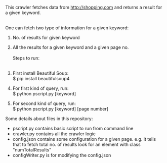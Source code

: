 This crawler fetches data from http://shopping.com and returns a result for a given keyword.<br><br>

One can fetch two type of information for a given keyword:<br>
1) No. of results for given keyword<br>
2) All the results for a given keyword and a given page no.
<br><br>
Steps to run:<br><br>
1) First install Beautiful Soup:<br>
$ pip install beautifulsoup4

2) For first kind of query, run:<br>
$ python pscript.py [keyword]

3) For second kind of query, run:<br>
$ python pscript.py [keyword] [page number]

Some details about files in this repository:
- pscript.py contains basic script to run from command line
- crawler.py contains all the crawler logic
- config.json contains some configuration for a given page. e.g. it tells that to fetch total no. of results look for an element with class "numTotalResults"
- configWriter.py is for modifying the config.json

